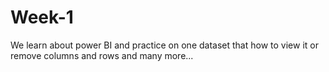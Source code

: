 # Week-1
We learn about power BI and practice on one dataset that how to view it or remove columns and rows and many more...
